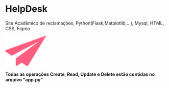# HelpDesk
Site Acadêmico de reclamações, Python(Flask,Matplotlib,...), Mysql, HTML, CSS, Figma

<img src="/static/img/aviao1cadastraraluno.png">

<b>Todas as operações Create, Read, Update e Delete estão contidas no arquivo "app.py"<b>


